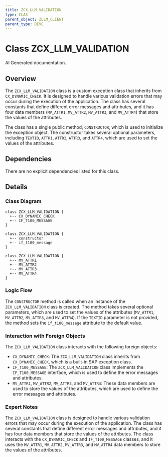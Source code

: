 ```yaml
---
title: ZCX_LLM_VALIDATION
type: CLAS
parent_object: ZLLM_CLIENT
parent_type: DEVC
---
```


# Class ZCX_LLM_VALIDATION

AI Generated documentation.

## Overview

The `ZCX_LLM_VALIDATION` class is a custom exception class that inherits from `CX_DYNAMIC_CHECK`. It is designed to handle various validation errors that may occur during the execution of the application. The class has several constants that define different error messages and attributes, and it has four data members (`MV_ATTR1`, `MV_ATTR2`, `MV_ATTR3`, and `MV_ATTR4`) that store the values of the attributes.

The class has a single public method, `CONSTRUCTOR`, which is used to initialize the exception object. The constructor takes several optional parameters, including `TEXTID`, `ATTR1`, `ATTR2`, `ATTR3`, and `ATTR4`, which are used to set the values of the attributes.

## Dependencies

There are no explicit dependencies listed for this class.

## Details

### Class Diagram

```mermaid
class ZCX_LLM_VALIDATION {
  +-- CX_DYNAMIC_CHECK
  +-- IF_T100_MESSAGE
}

class ZCX_LLM_VALIDATION {
  +-- constructor
  +-- if_t100_message
}

class ZCX_LLM_VALIDATION {
  +-- MV_ATTR1
  +-- MV_ATTR2
  +-- MV_ATTR3
  +-- MV_ATTR4
}
```

### Logic Flow

The `CONSTRUCTOR` method is called when an instance of the `ZCX_LLM_VALIDATION` class is created. The method takes several optional parameters, which are used to set the values of the attributes (`MV_ATTR1`, `MV_ATTR2`, `MV_ATTR3`, and `MV_ATTR4`). If the `TEXTID` parameter is not provided, the method sets the `if_t100_message` attribute to the default value.

### Interaction with Foreign Objects

The `ZCX_LLM_VALIDATION` class interacts with the following foreign objects:

* `CX_DYNAMIC_CHECK`: The `ZCX_LLM_VALIDATION` class inherits from `CX_DYNAMIC_CHECK`, which is a built-in SAP exception class.
* `IF_T100_MESSAGE`: The `ZCX_LLM_VALIDATION` class implements the `IF_T100_MESSAGE` interface, which is used to define the error messages and attributes.
* `MV_ATTR1`, `MV_ATTR2`, `MV_ATTR3`, and `MV_ATTR4`: These data members are used to store the values of the attributes, which are used to define the error messages and attributes.

### Expert Notes

The `ZCX_LLM_VALIDATION` class is designed to handle various validation errors that may occur during the execution of the application. The class has several constants that define different error messages and attributes, and it has four data members that store the values of the attributes. The class interacts with the `CX_DYNAMIC_CHECK` and `IF_T100_MESSAGE` classes, and it uses the `MV_ATTR1`, `MV_ATTR2`, `MV_ATTR3`, and `MV_ATTR4` data members to store the values of the attributes.
